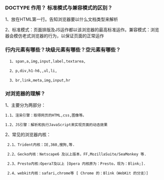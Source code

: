 
### DOCTYPE 作用？ 标准模式与兼容模式的区别？

  1、放在HTML第一行。告知浏览器要以什么文档类型来解析

  2、标准模式：页面排版及JS运作都以该浏览器的最高标准运作。兼容模式：浏览器会模仿老式浏览器的行为，以保证页面的正常运作

### 行内元素有哪些？块级元素有哪些？空元素有哪些？  

```
  1、span,a,img,input,label,textarea,    
  
  2、p,div,h1-h6,,ul,li,  
  
  3、br,link,meta,img,input,hr    
```  
  

### 对浏览器的理解？

  1、主要分为两部分：  
  
    1.1、渲染引擎：取得网页的HTML,css,图像等。  
    
    1.2、JS引擎：解析和执行JavaScript来实现页面的动态效果  
    

  2、常见的浏览器内核：  
  
     2.1、Trident内核：IE,360,搜狗,等.  
     
     2.2、Gecko内核：Netscape6 及以上版本，FF,MozillaSuite/SeaMonkey 等.   
     
     2.3、Presto内核:Opera7及以上 [Opera 内核原为：Presto，现为：Blink;].   
     
     2.4、webkit内核：safari,chrome等 [ Chrome 的：Blink（WebKit 的分支）]   

